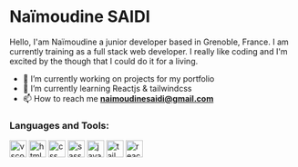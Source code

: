 <h1> Naïmoudine SAIDI </h1>
<p>Hello, I'am Naïmoudine a junior developer based in Grenoble, France. I am currently training as a full stack web developer. I really like coding and I'm excited by the though that I could do it for a living.</p>

- 🔭 I’m currently working on projects for my portfolio</li>
- 🌱 I’m currently learning Reactjs & tailwindcss</li>
- 📫 How to reach me **naimoudinesaidi@gmail.com**

<h3 align="left">Languages and Tools:</h3>
<p align="left">
<img src="https://cdn.jsdelivr.net/gh/devicons/devicon/icons/vscode/vscode-original.svg" alt="vscode" width="30" height="30" margin-left="25"/>
<img src="https://cdn.jsdelivr.net/gh/devicons/devicon/icons/html5/html5-original.svg" alt="html5" width="30" height="30" margin-left="25"/>
<img src="https://cdn.jsdelivr.net/gh/devicons/devicon/icons/css3/css3-original.svg" alt="css" width="30" height="30" margin-left="25"/>
<img src="https://cdn.jsdelivr.net/gh/devicons/devicon/icons/sass/sass-original.svg" alt="sass" width="30" height="30" margin-left="25"/>
<img src="https://cdn.jsdelivr.net/gh/devicons/devicon/icons/javascript/javascript-original.svg" alt="javascript" width="30" height="30" margin-left="25"/>
<img src="https://cdn.jsdelivr.net/gh/devicons/devicon/icons/tailwindcss/tailwindcss-plain.svg" alt="tailwindcss" width="30" height="30" margin-left="25"/>
<img src="https://cdn.jsdelivr.net/gh/devicons/devicon/icons/react/react-original.svg" alt="reactjs" width="30" height="30" margin-left="25"/>
</p>
